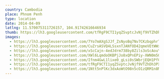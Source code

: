 ```yaml
---
country: Cambodia
place: Phnom Penh
type: location
date: 2014-04-09
latlng: 11.570075311726157, 104.91742616646934
thumb: https://lh3.googleusercontent.com/tfRgF9CTI1yqZSvptcJvNjf9VTZhDh3PXUBl214u1UAh461KUXiBrheGDZZDUflF2Q3kAZZlskuxUsjciaQMsiK-exootvjo7BkVtB-AplvuXbwMcpkSSESdiUzsrWBAyzV6x_YdHA
images:
  - https://lh3.googleusercontent.com/7Yo7mAXgSJJf_ZsNyoBq7Nv7CKzbqphrTEw53RnkF75yO5iWqj9VvORZ8qXDtk7KIQrwPMhmUlaOaGWfjZ_qPmkH3cz1iSeJ1fZ15xUu-PgWzt22JSEYb4_Kznp2d2Il3L7dXizruw
  - https://lh3.googleusercontent.com/CuZrsASVQ4LSsxnTJANfOD42qmeVEtWWx0V0QpJ0V8s1SaF73WQXvjcPFfgnSBGKZgnQW3c-MuzOP8KBR9zJEvZJxEEMrme2gaArOpqEi_m8G3PTfnRz1kjGmTG_Bpy87k45cl2Baw
  - https://lh3.googleusercontent.com/xScCajn-4edJdrm738by8Zils3oScAouYkNBdLX_xf73kiQvE2jUnlpsrbq2r6vVcer_kymcodwKGQ_hxG8WxDdylaLqm9vtQnxfhgkZNJEIG9zPOJ1_MI-6oNfftqGEt8CBO11WDg
  - https://lh3.googleusercontent.com/XWl6LqmdoOKBPjJo8xQPnEPiy-XWN0m5QLA3ZRP980RWO5WDx3jCPkkbQ14o2DifBPzQRJI2p_d9z_F4ROCHA5qJGbh9OvpBY-jU5iRIU-Suy_vppdcvaDhEfz-WOZbQEgcIUVbcTg
  - https://lh3.googleusercontent.com/Ifnm4GwL1lixe0_gLsi0sSWbrjEQH1Pf0nui7clZwxQPfmseG4Qk_bYR5ajn8fZJVuk-JJIXF1X6Aa_tuFAjsmwUbMziqvo2__C6nZ6RK3e0OYPkWphGffh4drjxJVShm0E_zNJAmQ
  - https://lh3.googleusercontent.com/tfRgF9CTI1yqZSvptcJvNjf9VTZhDh3PXUBl214u1UAh461KUXiBrheGDZZDUflF2Q3kAZZlskuxUsjciaQMsiK-exootvjo7BkVtB-AplvuXbwMcpkSSESdiUzsrWBAyzV6x_YdHA
  - https://lh3.googleusercontent.com/1Ntt5nPlKc3dxAoWtO98n5cO1zQRM1n8MfoDshvblRJWj82fYglGiCarl6PWEXgUYbHX62HuN7FPEV25P96mnhR9NLcn0IT9m2vqCUYRh6kDR9Oh43z1MRnPyuYFzTEvkZCeJWFf6Q
---
```

